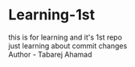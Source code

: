# Learning-1st
this is for learning and it's 1st repo
<br>
just learning about commit changes
<br>
Author - Tabarej Ahamad 